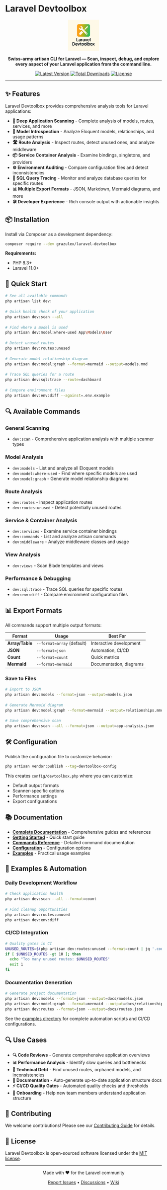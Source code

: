 # Laravel Devtoolbox

<div align="center">
  <img src="new_logo.png" alt="Laravel Devtoolbox" width="100">
  <p><strong>Swiss-army artisan CLI for Laravel — Scan, inspect, debug, and explore every aspect of your Laravel application from the command line.</strong></p>

  [![Latest Version](https://img.shields.io/packagist/v/grazulex/laravel-devtoolbox)](https://packagist.org/packages/grazulex/laravel-devtoolbox)
  [![Total Downloads](https://img.shields.io/packagist/dt/grazulex/laravel-devtoolbox)](https://packagist.org/packages/grazulex/laravel-devtoolbox)
  [![License](https://img.shields.io/github/license/grazulex/laravel-devtoolbox)](https://github.com/grazulex/laravel-devtoolbox/blob/main/LICENSE)
</div>

---

## ✨ Features

Laravel Devtoolbox provides comprehensive analysis tools for Laravel applications:

- **🔎 Deep Application Scanning** - Complete analysis of models, routes, services, and more
- **🧠 Model Introspection** - Analyze Eloquent models, relationships, and usage patterns
- **🛣️ Route Analysis** - Inspect routes, detect unused ones, and analyze middleware
- **📦 Service Container Analysis** - Examine bindings, singletons, and providers
- **⚙️ Environment Auditing** - Compare configuration files and detect inconsistencies
- **🔄 SQL Query Tracing** - Monitor and analyze database queries for specific routes
- **📊 Multiple Export Formats** - JSON, Markdown, Mermaid diagrams, and more
- **🛠 Developer Experience** - Rich console output with actionable insights

## 📦 Installation

Install via Composer as a development dependency:

```bash
composer require --dev grazulex/laravel-devtoolbox
```

**Requirements:**
- PHP 8.3+
- Laravel 11.0+

## 🚀 Quick Start

```bash
# See all available commands
php artisan list dev:

# Quick health check of your application
php artisan dev:scan --all

# Find where a model is used
php artisan dev:model:where-used App\Models\User

# Detect unused routes
php artisan dev:routes:unused

# Generate model relationship diagram
php artisan dev:model:graph --format=mermaid --output=models.mmd

# Trace SQL queries for a route
php artisan dev:sql:trace --route=dashboard

# Compare environment files
php artisan dev:env:diff --against=.env.example
```

## 🔍 Available Commands

### General Scanning
- `dev:scan` - Comprehensive application analysis with multiple scanner types

### Model Analysis
- `dev:models` - List and analyze all Eloquent models
- `dev:model:where-used` - Find where specific models are used
- `dev:model:graph` - Generate model relationship diagrams

### Route Analysis  
- `dev:routes` - Inspect application routes
- `dev:routes:unused` - Detect potentially unused routes

### Service & Container Analysis
- `dev:services` - Examine service container bindings
- `dev:commands` - List and analyze artisan commands
- `dev:middleware` - Analyze middleware classes and usage

### View Analysis
- `dev:views` - Scan Blade templates and views

### Performance & Debugging
- `dev:sql:trace` - Trace SQL queries for specific routes
- `dev:env:diff` - Compare environment configuration files

## 📊 Export Formats

All commands support multiple output formats:

| Format | Usage | Best For |
|--------|-------|----------|
| **Array/Table** | `--format=array` (default) | Interactive development |
| **JSON** | `--format=json` | Automation, CI/CD |
| **Count** | `--format=count` | Quick metrics |
| **Mermaid** | `--format=mermaid` | Documentation, diagrams |

### Save to Files

```bash
# Export to JSON
php artisan dev:models --format=json --output=models.json

# Generate Mermaid diagram
php artisan dev:model:graph --format=mermaid --output=relationships.mmd

# Save comprehensive scan
php artisan dev:scan --all --format=json --output=app-analysis.json
```

## 🛠 Configuration

Publish the configuration file to customize behavior:

```bash
php artisan vendor:publish --tag=devtoolbox-config
```

This creates `config/devtoolbox.php` where you can customize:
- Default output formats
- Scanner-specific options
- Performance settings
- Export configurations

## 📚 Documentation

- **[Complete Documentation](docs/)** - Comprehensive guides and references
- **[Getting Started](docs/getting-started.md)** - Quick start guide
- **[Commands Reference](docs/commands/)** - Detailed command documentation
- **[Configuration](docs/configuration.md)** - Configuration options
- **[Examples](examples/)** - Practical usage examples

## 🔧 Examples & Automation

### Daily Development Workflow

```bash
# Check application health
php artisan dev:scan --all --format=count

# Find cleanup opportunities
php artisan dev:routes:unused
php artisan dev:env:diff
```

### CI/CD Integration

```bash
# Quality gates in CI
UNUSED_ROUTES=$(php artisan dev:routes:unused --format=count | jq '.count')
if [ $UNUSED_ROUTES -gt 10 ]; then
  echo "Too many unused routes: $UNUSED_ROUTES"
  exit 1
fi
```

### Documentation Generation

```bash
# Generate project documentation
php artisan dev:models --format=json --output=docs/models.json
php artisan dev:model:graph --format=mermaid --output=docs/relationships.mmd
php artisan dev:routes --format=json --output=docs/routes.json
```

See the [examples directory](examples/) for complete automation scripts and CI/CD configurations.

## 🔍 Use Cases

- **🔍 Code Reviews** - Generate comprehensive application overviews
- **📊 Performance Analysis** - Identify slow queries and bottlenecks  
- **🧹 Technical Debt** - Find unused routes, orphaned models, and inconsistencies
- **📖 Documentation** - Auto-generate up-to-date application structure docs
- **⚡ CI/CD Quality Gates** - Automated quality checks and thresholds
- **🎯 Onboarding** - Help new team members understand application structure

## 🤝 Contributing

We welcome contributions! Please see our [Contributing Guide](CONTRIBUTING.md) for details.

## 📄 License

Laravel Devtoolbox is open-sourced software licensed under the [MIT license](LICENSE.md).

---

<div align="center">
  <p>Made with ❤️ for the Laravel community</p>
  <p>
    <a href="https://github.com/grazulex/laravel-devtoolbox/issues">Report Issues</a> •
    <a href="https://github.com/grazulex/laravel-devtoolbox/discussions">Discussions</a> •
    <a href="https://github.com/grazulex/laravel-devtoolbox/wiki">Wiki</a>
  </p>
</div>
